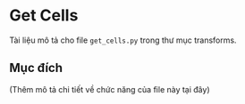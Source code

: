 # Get Cells

Tài liệu mô tả cho file `get_cells.py` trong thư mục transforms.

## Mục đích

(Thêm mô tả chi tiết về chức năng của file này tại đây)
